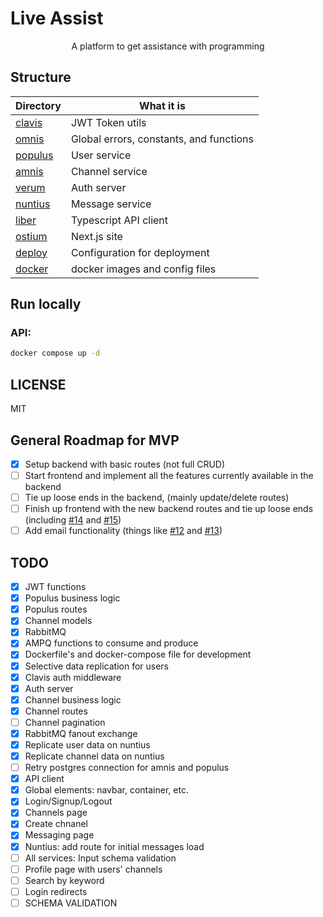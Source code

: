 # Live Assist

<div align="center">
  A platform to get assistance with programming
</div>

## Structure

| Directory          | What it is                              |
| ------------------ | --------------------------------------- |
| [clavis](clavis)   | JWT Token utils                         |
| [omnis](omnis)     | Global errors, constants, and functions |
| [populus](populus) | User service                            |
| [amnis](amnis)     | Channel service                         |
| [verum](verum)     | Auth server                             |
| [nuntius](nuntius) | Message service                         |
| [liber](liber)     | Typescript API client                   |
| [ostium](ostium)   | Next.js site                            |
| [deploy](deploy)   | Configuration for deployment            |
| [docker](docker)   | docker images and config files          |

## Run locally

### API:

```sh
docker compose up -d
```

## LICENSE

MIT

## General Roadmap for MVP

- [x] Setup backend with basic routes (not full CRUD)
- [ ] Start frontend and implement all the features currently available in the backend
- [ ] Tie up loose ends in the backend, (mainly update/delete routes)
- [ ] Finish up frontend with the new backend routes and tie up loose ends (including [#14](https://github.com/SatvikR/liveassist/issues/14) and [#15](https://github.com/SatvikR/liveassist/issues/15))
- [ ] Add email functionality (things like [#12](https://github.com/SatvikR/liveassist/issues/12) and [#13](https://github.com/SatvikR/liveassist/issues/13))

## TODO

- [x] JWT functions
- [x] Populus business logic
- [x] Populus routes
- [x] Channel models
- [x] RabbitMQ
- [x] AMPQ functions to consume and produce
- [x] Dockerfile's and docker-compose file for development
- [x] Selective data replication for users
- [x] Clavis auth middleware
- [x] Auth server
- [x] Channel business logic
- [x] Channel routes
- [ ] Channel pagination
- [x] RabbitMQ fanout exchange
- [x] Replicate user data on nuntius
- [x] Replicate channel data on nuntius
- [ ] Retry postgres connection for amnis and populus
- [x] API client
- [x] Global elements: navbar, container, etc.
- [x] Login/Signup/Logout
- [x] Channels page
- [x] Create chnanel
- [x] Messaging page
- [x] Nuntius: add route for initial messages load
- [ ] All services: Input schema validation
- [ ] Profile page with users' channels
- [ ] Search by keyword
- [ ] Login redirects
- [ ] SCHEMA VALIDATION

